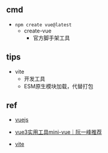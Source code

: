 

## cmd
+ `npm create vue@latest`
    + create-vue
        + 官方脚手架工具



## tips
+ vite
    + 开发工具
    + ESM原生模块加载，代替打包

## ref
+ [vuejs](https://cn.vuejs.org/guide/introduction.html)
+ [vue3实用工具mini-vue｜阮一峰推荐](https://zhuanlan.zhihu.com/p/404116228)

+ [vite](https://cn.vitejs.dev/guide/)